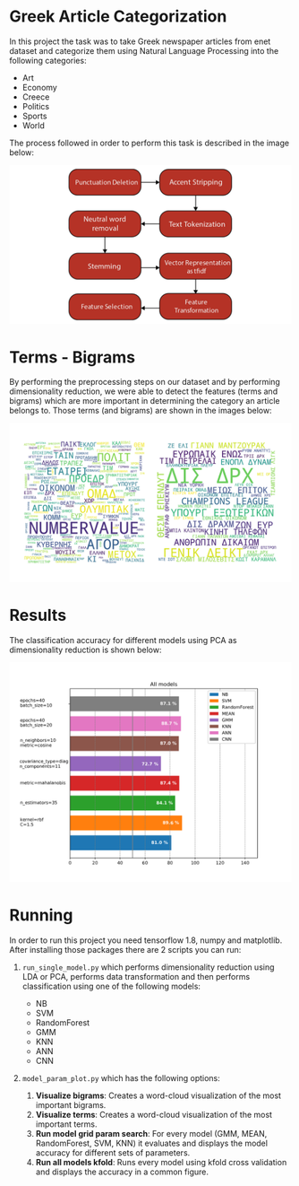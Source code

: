 
# Greek Article Categorization
In this project the task was to take Greek newspaper articles from enet 
dataset and categorize them using Natural Language Processing
into the following categories:
- Art
- Economy
- Creece
- Politics
- Sports
- World

The process followed in order to perform this task
is described in the image below:

![Preprocessing Steps](./presentation/images/process2.png?raw=true "Preprocessing Steps")

# Terms - Bigrams
By performing the preprocessing steps on our dataset
and by performing dimensionality reduction,
we were able to detect the features (terms and bigrams)
which are more important in determining the category
an article belongs to.
Those terms (and bigrams) are shown in the images below:

![Terms and Bigrams](./presentation/images/cloud.png?raw=true "Terms")

# Results
The classification accuracy for different models using PCA
as dimensionality reduction is shown below:

![Results](./presentation/images/results.png?raw=true "Results")

# Running
In order to run this project you need tensorflow 1.8, numpy and matplotlib.
After installing those packages there are 2 scripts you can run:
1. `run_single_model.py` which performs dimensionality reduction using LDA or PCA, performs data transformation and then performs classification using one of the following models:
   	- NB
	- SVM
	- RandomForest
	- GMM
	- KNN
	- ANN
	- CNN

2. `model_param_plot.py` which has the following options:
   1. **Visualize bigrams**: Creates a word-cloud visualization of the most important bigrams.
   2. **Visualize terms**: Creates a word-cloud visualization of the most important terms.
   3. **Run model grid param search**: For every model (GMM, MEAN, RandomForest, SVM, KNN) it evaluates and displays the model accuracy for different sets of parameters.
   4. **Run all models kfold**: Runs every model using kfold cross validation and displays the accuracy in a common figure.
